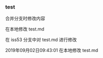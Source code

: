### test
合并分支时修改内容







在本地修改 test.md

在 iss53 分支中对 test.md 进行修改

2019年09月02日09:43:01 在本地修改 test.md
